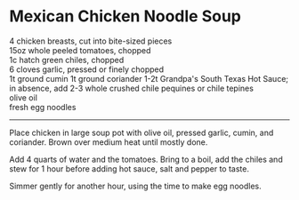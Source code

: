 # Mexican Chicken Noodle Soup

4 chicken breasts, cut into bite-sized pieces  
15oz whole peeled tomatoes, chopped  
1c hatch green chiles, chopped  
6 cloves garlic, pressed or finely chopped  
1t ground cumin
1t ground coriander
1-2t Grandpa's South Texas Hot Sauce; in absence, add 2-3 whole crushed chile pequines or chile tepines  
olive oil  
fresh egg noodles 

---

Place chicken in large soup pot with olive oil, pressed garlic, cumin, and coriander. Brown over medium heat until mostly done.  

Add 4 quarts of water and the tomatoes. Bring to a boil, add the chiles and stew for 1 hour before adding hot sauce, salt and pepper to taste.  

Simmer gently for another hour, using the time to make egg noodles.